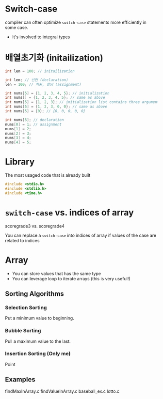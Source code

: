 # Switch-case
compiler can often optimize `switch-case` statements more efficiently in some case.

- It's involved to integral types

# 배열초기화 (initailization)

```c
int len = 100; // initailization

int len; // 선언 (declaration)
len = 100; // 치환, 할당 (assignment)

int nums[5] = {1, 2, 3, 4, 5}; // initialization
int nums[] = {1, 2, 3, 4, 5}; // same as above
int nums[5] = {1, 2, 3}; // initialization list contains three argument
int nums[5] = {1, 2, 3, 0, 0}; // same as above
int nums[5] = {0}; // {0, 0, 0, 0, 0}

int nums[5]; // declaration
nums[0] = 1; // assignment
nums[1] = 2;
nums[2] = 3;
nums[3] = 4;
nums[4] = 5;
```

# Library

The most usaged code that is already built

```c
#include <stdio.h>
#include <stdlib.h>
#include <time.h>
```

# `switch-case` vs. indices of array

scoregrade3 vs. scoregrade4

You can replace a `switch-case` into indices of array if values of the case are related to indices

# Array

- You can store values that has the same type
- You can leverage loop to iterate arrays (this is very useful!)

## Sorting Algorithms

### Selection Sorting

Put a minimum value to beginning.

### Bubble Sorting

Pull a maximum value to the last.

### Insertion Sorting (Only me)

Point

## Examples

findMaxInArray.c
findValueInArray.c
baseball_ex.c
lotto.c
